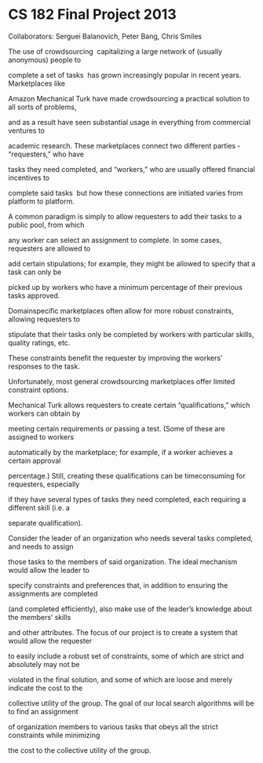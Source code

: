 CS 182 Final Project 2013
=================
Collaborators: Serguei Balanovich, Peter Bang, Chris Smiles

The use of crowdsourcing ­ capitalizing a large network of (usually anonymous) people to

complete a set of tasks ­ has grown increasingly popular in recent years. Marketplaces like

Amazon Mechanical Turk have made crowdsourcing a practical solution to all sorts of problems,

and as a result have seen substantial usage in everything from commercial ventures to

academic research. These marketplaces connect two different parties ­ “requesters,” who have

tasks they need completed, and “workers,” who are usually offered financial incentives to

complete said tasks ­ but how these connections are initiated varies from platform to platform.

A common paradigm is simply to allow requesters to add their tasks to a public pool, from which

any worker can select an assignment to complete. In some cases, requesters are allowed to

add certain stipulations; for example, they might be allowed to specify that a task can only be

picked up by workers who have a minimum percentage of their previous tasks approved.

Domain­specific marketplaces often allow for more robust constraints, allowing requesters to

stipulate that their tasks only be completed by workers with particular skills, quality ratings, etc.

These constraints benefit the requester by improving the workers’ responses to the task.

Unfortunately, most general crowdsourcing marketplaces offer limited constraint options.

Mechanical Turk allows requesters to create certain “qualifications,” which workers can obtain by

meeting certain requirements or passing a test. (Some of these are assigned to workers

automatically by the marketplace; for example, if a worker achieves a certain approval

percentage.) Still, creating these qualifications can be time­consuming for requesters, especially

if they have several types of tasks they need completed, each requiring a different skill (i.e. a

separate qualification).

Consider the leader of an organization who needs several tasks completed, and needs to assign

those tasks to the members of said organization. The ideal mechanism would allow the leader to

specify constraints and preferences that, in addition to ensuring the assignments are completed

(and completed efficiently), also make use of the leader’s knowledge about the members’ skills

and other attributes. The focus of our project is to create a system that would allow the requester

to easily include a robust set of constraints, some of which are strict and absolutely may not be

violated in the final solution, and some of which are loose and merely indicate the cost to the

collective utility of the group. The goal of our local search algorithms will be to find an assignment

of organization members to various tasks that obeys all the strict constraints while minimizing

the cost to the collective utility of the group.
